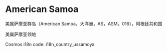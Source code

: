 # American Samoa

美属萨摩亚群岛（American Samoa，大洋洲，AS，ASM，016），阿根廷共和国

美属萨摩亚领地

Cosmos i18n code: i18n_country_ussamoya